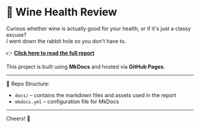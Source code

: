 # 🍷 Wine Health Review

Curious whether wine is actually good for your health, or if it's just a classy excuse?  
I went down the rabbit hole so you don't have to.

👉 **[Click here to read the full report](https://likesh525.github.io/Cuz_im_jobless/)**

This project is built using **MkDocs** and hosted via **GitHub Pages**.  


---

📁 Repo Structure:
- `docs/` – contains the markdown files and assets used in the report  
- `mkdocs.yml` – configuration file for MkDocs

---



Cheers! 🥂
